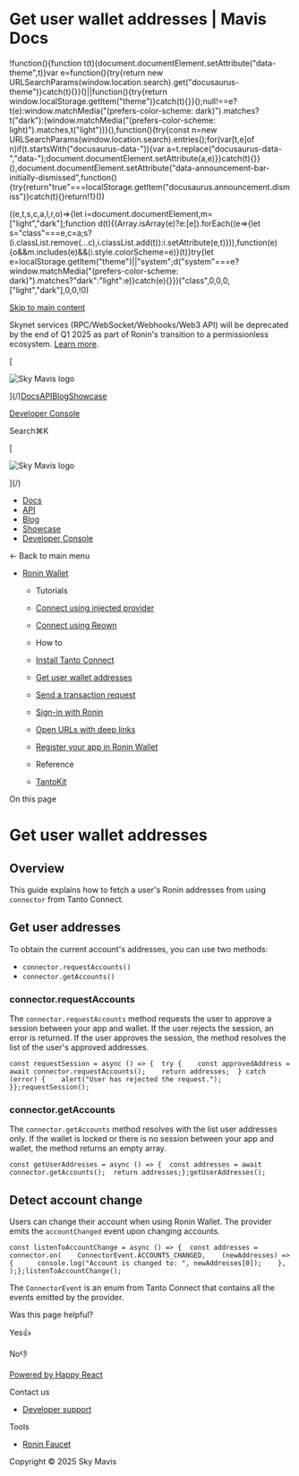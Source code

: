 # Get user wallet addresses | Mavis Docs

!function(){function t(t){document.documentElement.setAttribute("data-theme",t)}var e=function(){try{return new URLSearchParams(window.location.search).get("docusaurus-theme")}catch(t){}}()||function(){try{return window.localStorage.getItem("theme")}catch(t){}}();null!==e?t(e):window.matchMedia("(prefers-color-scheme: dark)").matches?t("dark"):(window.matchMedia("(prefers-color-scheme: light)").matches,t("light"))}(),function(){try{const n=new URLSearchParams(window.location.search).entries();for(var\[t,e\]of n)if(t.startsWith("docusaurus-data-")){var a=t.replace("docusaurus-data-","data-");document.documentElement.setAttribute(a,e)}}catch(t){}}(),document.documentElement.setAttribute("data-announcement-bar-initially-dismissed",function(){try{return"true"===localStorage.getItem("docusaurus.announcement.dismiss")}catch(t){}return!1}())

((e,t,s,c,a,l,r,o)=>{let i=document.documentElement,m=\["light","dark"\];function d(t){(Array.isArray(e)?e:\[e\]).forEach((e=>{let s="class"===e,c=a;s?(i.classList.remove(...c),i.classList.add(t)):i.setAttribute(e,t)})),function(e){o&&m.includes(e)&&(i.style.colorScheme=e)}(t)}try{let e=localStorage.getItem("theme")||"system";d("system"===e?window.matchMedia("(prefers-color-scheme: dark)").matches?"dark":"light":e)}catch(e){}})("class",0,0,0,\["light","dark"\],0,0,!0)

[Skip to main content](#__docusaurus_skipToContent_fallback)

Skynet services (RPC/WebSocket/Webhooks/Web3 API) will be deprecated by the end of Q1 2025 as part of Ronin's transition to a permissionless ecosystem. [Learn more](/deprecation-notice).

[

![Sky Mavis logo](/img/logo-dark.png)

](/)[Docs](/)[API](/api)[Blog](/blog)[Showcase](/showcase)

[Developer Console](https://developers.skymavis.com/console/applications/)

Search⌘K

[

![Sky Mavis logo](/img/logo-dark.png)

](/)

-   [Docs](/)
-   [API](/api)
-   [Blog](/blog)
-   [Showcase](/showcase)
-   [Developer Console](https://developers.skymavis.com/console/applications/)

← Back to main menu

-   [Ronin Wallet](/ronin/wallet/overview)
    
    -   Tutorials
        
    -   [Connect using injected provider](/ronin/wallet/tutorials/connect-web)
    -   [Connect using Reown](/ronin/wallet/tutorials/connect-mobile)
    -   How to
        
    -   [Install Tanto Connect](/ronin/wallet/guides/install-tanto-connect)
    -   [Get user wallet addresses](/ronin/wallet/guides/get-user-addresses)
    -   [Send a transaction request](/ronin/wallet/guides/request-user-transactions)
    -   [Sign-in with Ronin](/ronin/wallet/guides/sign-in)
    -   [Open URLs with deep links](/ronin/wallet/guides/use-deep-links)
    -   [Register your app in Ronin Wallet](/ronin/wallet/guides/tds)
    -   Reference
        
    -   [TantoKit](https://github.com/skymavis/tanto-kit)

On this page

# Get user wallet addresses

## Overview[​](/ronin/wallet/guides/get-user-addresses#overview "Direct link to Overview")

This guide explains how to fetch a user's Ronin addresses from using `connector` from Tanto Connect.

## Get user addresses[​](/ronin/wallet/guides/get-user-addresses#get-user-addresses "Direct link to Get user addresses")

To obtain the current account's addresses, you can use two methods:

-   `connector.requestAccounts()`
-   `connector.getAccounts()`

### connector.requestAccounts[​](/ronin/wallet/guides/get-user-addresses#connectorrequestaccounts "Direct link to connector.requestAccounts")

The `connector.requestAccounts` method requests the user to approve a session between your app and wallet. If the user rejects the session, an error is returned. If the user approves the session, the method resolves the list of the user's approved addresses.

```
const requestSession = async () => {  try {    const approvedAddress = await connector.requestAccounts();    return addresses;  } catch (error) {    alert("User has rejected the request.");  }};requestSession();
```

### connector.getAccounts[​](/ronin/wallet/guides/get-user-addresses#connectorgetaccounts "Direct link to connector.getAccounts")

The `connector.getAccounts` method resolves with the list user addresses only. If the wallet is locked or there is no session between your app and wallet, the method returns an empty array.

```
const getUserAddresses = async () => {  const addresses = await connector.getAccounts();  return addresses;};getUserAddresses();
```

## Detect account change[​](/ronin/wallet/guides/get-user-addresses#detect-account-change "Direct link to Detect account change")

Users can change their account when using Ronin Wallet. The provider emits the `accountChanged` event upon changing accounts.

```
const listenToAccountChange = async () => {  const addresses = connector.on(    ConnectorEvent.ACCOUNTS_CHANGED,    (newAddresses) => {      console.log("Account is changed to: ", newAddresses[0]);    },  );};listenToAccountChange();
```

The `ConnectorEvent` is an enum from Tanto Connect that contains all the events emitted by the provider.

Was this page helpful?

Yes👍

No👎

[Powered by Happy React](https://happyreact.com/?utm_source=https://docs.skymavis.com&utm_medium=widget&utm_campaign=footer)

Contact us

-   [Developer support](mailto:developersupport@skymavis.com)

Tools

-   [Ronin Faucet](https://faucet.roninchain.com/)

Copyright © 2025 Sky Mavis
